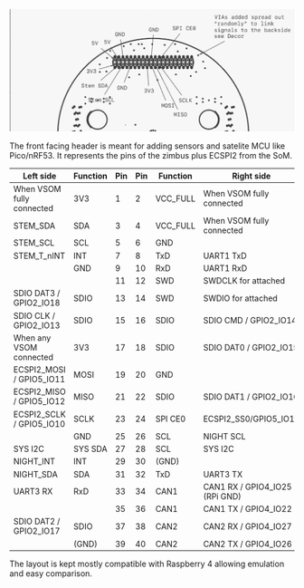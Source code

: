 ![GPIO header](../pinouts/front-face-gpio.png)

The front facing header is meant for adding sensors and satelite MCU like Pico/nRF53.
It represents the pins of the zimbus plus ECSPI2 from the SoM.

| Left side                  | Function  |Pin |Pin | Function  | Right side           |
|----------------------------|-----------|----|----|-----------|----------------------|
|  When VSOM fully connected | 3V3       | 1  | 2  | VCC_FULL  | When VSOM fully connected  |
|                  STEM_SDA  | SDA       | 3  | 4  | VCC_FULL  | When VSOM fully connected |
|                  STEM_SCL  | SCL       | 5  | 6  | GND       |                      |
|                STEM_T_nINT | INT       | 7  | 8  | TxD       | UART1 TxD            |
|                            | GND       | 9  | 10 | RxD       | UART1 RxD            |
|                            |           | 11 | 12 | SWD       | SWDCLK for attached  |
|     SDIO DAT3 / GPIO2_IO18 | SDIO      | 13 | 14 | SWD       | SWDIO for attached   |
|      SDIO CLK / GPIO2_IO13 | SDIO      | 15 | 16 | SDIO      | SDIO CMD / GPIO2_IO14  |
|    When any VSOM connected | 3V3       | 17 | 18 | SDIO      | SDIO DAT0 / GPIO2_IO15 |
| ECSPI2_MOSI / GPIO5_IO11   | MOSI      | 19 | 20 | GND       |                        |
| ECSPI2_MISO / GPIO5_IO12   | MISO      | 21 | 22 | SDIO      | SDIO DAT1 / GPIO2_IO16 |
| ECSPI2_SCLK / GPIO5_IO10   | SCLK      | 23 | 24 | SPI CE0   | ECSPI2_SS0/GPIO5_IO13  |
|                            | GND       | 25 | 26 | SCL       | NIGHT SCL            |
|                    SYS I2C | SYS SDA   | 27 | 28 | SCL       | SYS I2C              |
|                  NIGHT_INT | INT       | 29 | 30 | (GND)     |                      |
|                  NIGHT_SDA | SDA       | 31 | 32 | TxD       | UART3 TX             |
|                   UART3 RX | RxD       | 33 | 34 | CAN1      | CAN1 RX / GPIO4_IO25 (RPi GND) |
|                            |           | 35 | 36 | CAN1      | CAN1 TX / GPIO4_IO22   |
|     SDIO DAT2 / GPIO2_IO17 | SDIO      | 37 | 38 | CAN2      | CAN2 RX / GPIO4_IO27  |
|                            | (GND)     | 39 | 40 | CAN2      | CAN2 TX / GPIO4_IO26  |

The layout is kept mostly compatible with Raspberry 4 allowing emulation and easy comparison.


